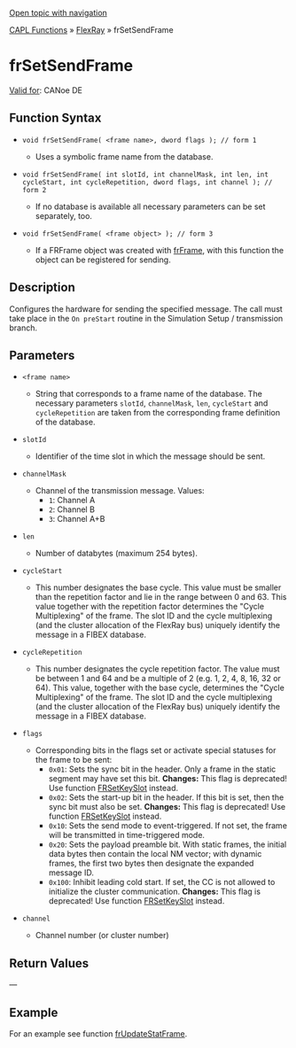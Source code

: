 [Open topic with navigation](../../../../../CANoeDEFamily.htm#Topics/CAPLFunctions/FlexRay/Functions/CAPLfunctionFrSetSendFrame.md)

[CAPL Functions](../../CAPLfunctions.md) » [FlexRay](../CAPLfunctionsFlexrayOverview.md) » frSetSendFrame

# frSetSendFrame

[Valid for](../../../Shared/FeatureAvailability.md): CANoe DE

## Function Syntax

- `void frSetSendFrame( <frame name>, dword flags ); // form 1`
  - Uses a symbolic frame name from the database.
  
- `void frSetSendFrame( int slotId, int channelMask, int len, int cycleStart, int cycleRepetition, dword flags, int channel ); // form 2`
  - If no database is available all necessary parameters can be set separately, too.
  
- `void frSetSendFrame( <frame object> ); // form 3`
  - If a FRFrame object was created with [frFrame](../Objects/CAPLfunctionFRFrame.md), with this function the object can be registered for sending.

## Description

Configures the hardware for sending the specified message. The call must take place in the `On preStart` routine in the Simulation Setup / transmission branch.

## Parameters

- `<frame name>`
  - String that corresponds to a frame name of the database. The necessary parameters `slotId`, `channelMask`, `len`, `cycleStart` and `cycleRepetition` are taken from the corresponding frame definition of the database.

- `slotId`
  - Identifier of the time slot in which the message should be sent.

- `channelMask`
  - Channel of the transmission message. Values:
    - `1`: Channel A
    - `2`: Channel B
    - `3`: Channel A+B

- `len`
  - Number of databytes (maximum 254 bytes).

- `cycleStart`
  - This number designates the base cycle. This value must be smaller than the repetition factor and lie in the range between 0 and 63. This value together with the repetition factor determines the "Cycle Multiplexing" of the frame. The slot ID and the cycle multiplexing (and the cluster allocation of the FlexRay bus) uniquely identify the message in a FIBEX database.

- `cycleRepetition`
  - This number designates the cycle repetition factor. The value must be between 1 and 64 and be a multiple of 2 (e.g. 1, 2, 4, 8, 16, 32 or 64). This value, together with the base cycle, determines the "Cycle Multiplexing" of the frame. The slot ID and the cycle multiplexing (and the cluster allocation of the FlexRay bus) uniquely identify the message in a FIBEX database.

- `flags`
  - Corresponding bits in the flags set or activate special statuses for the frame to be sent:
    - `0x01`: Sets the sync bit in the header. Only a frame in the static segment may have set this bit. **Changes:** This flag is deprecated! Use function [FRSetKeySlot](CAPLfunctionFrSetKeySlot.md) instead.
    - `0x02`: Sets the start-up bit in the header. If this bit is set, then the sync bit must also be set. **Changes:** This flag is deprecated! Use function [FRSetKeySlot](CAPLfunctionFrSetKeySlot.md) instead.
    - `0x10`: Sets the send mode to event-triggered. If not set, the frame will be transmitted in time-triggered mode.
    - `0x20`: Sets the payload preamble bit. With static frames, the initial data bytes then contain the local NM vector; with dynamic frames, the first two bytes then designate the expanded message ID.
    - `0x100`: Inhibit leading cold start. If set, the CC is not allowed to initialize the cluster communication. **Changes:** This flag is deprecated! Use function [FRSetKeySlot](CAPLfunctionFrSetKeySlot.md) instead.

- `channel`
  - Channel number (or cluster number)

## Return Values

—

## Example

For an example see function [frUpdateStatFrame](CAPLfunctionFRUpdateStatFrame.md).
